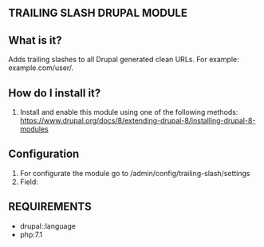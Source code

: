 TRAILING SLASH DRUPAL MODULE
----------------------------

What is it?
-----------
Adds trailing slashes to all Drupal generated clean URLs.
For example: example.com/user/.

How do I install it?
--------------------
1. Install and enable this module using one of the following methods:
https://www.drupal.org/docs/8/extending-drupal-8/installing-drupal-8-modules

Configuration
-------------
1. For configurate the module go to /admin/config/trailing-slash/settings
2. Field:

REQUIREMENTS
------------
 * drupal::language
 * php:7.1